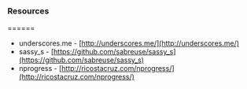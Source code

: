 ### Resources
======

+ underscores.me - [http://underscores.me/](http://underscores.me/)
+ sassy_s - [https://github.com/sabreuse/sassy_s](https://github.com/sabreuse/sassy_s)
+ nprogress - [http://ricostacruz.com/nprogress/](http://ricostacruz.com/nprogress/)

